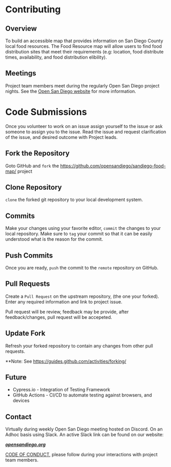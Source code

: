 # Contributing

## Overview

To build an accessible map that provides information on San Diego County local food resources. The Food Resource map will allow users to find food distribution sites that meet their requirements (e.g: location, food distribute times, availability, and food distribution elibility).

## Meetings

Project team members meet during the regularly Open San Diego project nights. See the [Open San Diego website](https://opensandiego.org/) for more information.


# Code Submissions 
Once you volunteer to work on an issue assign yourself to the issue or ask someone to assign you to the issue.  Read the issue and request clarification of the issue, and desired outcome with Project leads. 
## Fork the Repository
Goto GitHub and `fork` the https://github.com/opensandiego/sandiego-food-map/  project

## Clone Repository
`clone` the forked git repository to your local development system.

## Commits
Make your changes using your favorite editor, `commit` the changes to your local repository.  Make sure to `tag` your commit so that it can be easily understood what is the reason for the commit.

## Push Commits
Once you are ready, `push` the commit to the `remote` repository on GitHub.

   ## Pull Requests
Create a `Pull Request` on the upstream repository, (the one your forked).  Enter any required information and link to project issue.

Pull request will be review, feedback may be provide, after feedback/changes, pull request will be accepeted.

   ## Update Fork
   Refresh your forked repository to contain any changes from other pull requests.

**Note: See https://guides.github.com/activities/forking/ 

## Future
* Cypress.io - Integration of Testing Framework
* GitHub Actions - CI/CD to automate testing against browsers, and devices
## Contact

Virtually during weekly Open San Diego meeting hosted on Discord.  On an Adhoc basis using Slack. An active Slack link can be found on our website:

***[opensandiego.org](https://opensandiego.org/)***

[CODE OF CONDUCT](/docs/Code_of_Conduct.md),  please follow during your interactions with project team members.
